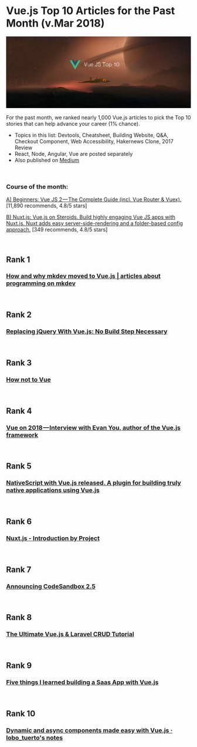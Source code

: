 # Vue.js Top 10 Articles for the Past Month (v.Mar 2018)

<img src="mar-vue-article.png" width="800" alt="Mybridge"></a>

For the past month, we ranked nearly 1,000 Vue.js articles to pick the Top 10 stories that can help advance your career (1% chance).

* Topics in this list: Devtools, Cheatsheet, Building Website, Q&A, Checkout Component, Web Accessibility, Hakernews Clone, 2017 Review
* React, Node, Angular, Vue are posted separately
* Also published on [Medium](https://goo.gl/xSDop2)

<br>

### Course of the month:

[A) Beginners: Vue JS 2 — The Complete Guide (incl. Vue Router & Vuex).](http://bit.ly/2CZ1kvh) [11,890 recommends, 4.8/5 stars]

[B) Nuxt.js: Vue.js on Steroids. Build highly engaging Vue JS apps with Nuxt.js. Nuxt adds easy server-side-rendering and a folder-based config approach.](http://bit.ly/2GU4V01) [349 recommends, 4.8/5 stars]

<br>

## Rank 1
### [How and why mkdev moved to Vue.js | articles about programming on mkdev](https://mkdev.me/en/posts/how-and-why-mkdev-moved-to-vue-js?utm_source=mybridge&utm_medium=blog&utm_campaign=read_more)


<br>

## Rank 2
### [Replacing jQuery With Vue.js: No Build Step Necessary](https://www.smashingmagazine.com/2018/02/jquery-vue-javascript?utm_source=mybridge&utm_medium=blog&utm_campaign=read_more)


<br>

## Rank 3
### [How not to Vue](https://itnext.io/how-not-to-vue-18f16fe620b5?utm_source=mybridge&utm_medium=blog&utm_campaign=read_more)


<br>

## Rank 4
### [Vue on 2018 — Interview with Evan You, author of the Vue.js framework](https://blog.hackages.io/https-blog-hackages-io-evanyoubhack2017-cc5559806157?utm_source=mybridge&utm_medium=blog&utm_campaign=read_more)


<br>

## Rank 5
### [NativeScript with Vue.js released. A plugin for building truly native applications using Vue.js](https://nativescript-vue.org/en/docs/introduction?utm_source=mybridge&utm_medium=blog&utm_campaign=read_more)


<br>

## Rank 6
### [Nuxt.js - Introduction by Project](https://www.youtube.com/watch?v=nteDXuqBfn0?utm_source=mybridge&utm_medium=blog&utm_campaign=read_more)


<br>

## Rank 7
### [Announcing CodeSandbox 2.5](https://hackernoon.com/announcing-codesandbox-2-5-be767d15ffd?utm_source=mybridge&utm_medium=blog&utm_campaign=read_more)


<br>

## Rank 8
### [The Ultimate Vue.js & Laravel CRUD Tutorial](https://vuejsdevelopers.com/2018/02/05/vue-laravel-crud?utm_source=mybridge&utm_medium=blog&utm_campaign=read_more)


<br>

## Rank 9
### [Five things I learned building a Saas App with Vue.js](https://hackernoon.com/five-things-i-learned-building-a-saas-app-with-vue-js-90b6a5acd275?utm_source=mybridge&utm_medium=blog&utm_campaign=read_more)


<br>

## Rank 10
### [Dynamic and async components made easy with Vue.js · lobo_tuerto's notes](https://lobotuerto.com/blog/dynamic-and-async-components-made-easy-with-vuejs?utm_source=mybridge&utm_medium=blog&utm_campaign=read_more)

